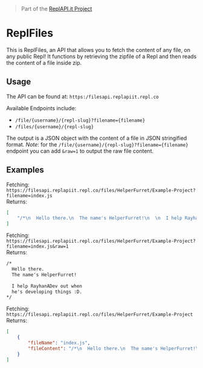 > Part of the [ReplAPI.it Project](https://replit.com/@ReplAPIit)

# ReplFiles
This is ReplFiles, an API that allows you to fetch the content of any file, on any public Repl! It functions by retrieving the zipfile of a Repl and then reads the content of a file inside zip.

## Usage
The API can be found at:
`https:/filesapi.replapiit.repl.co`

Available Endpoints include:
* `/file/{username}/{repl-slug}?filename={filename}`
* `/files/{username}/{repl-slug}`

The output is a JSON object with the content of a file in JSON stringified format.
*Note*: for the `/file/{username}/{repl-slug}?filename={filename}` endpoint you can add `&raw=1` to output the raw file content.

## Examples
Fetching: `https://filesapi.replapiit.repl.co/files/HelperFurret/Example-Project?filename=index.js`  
Returns:
```json
[
	"/*\n  Hello there.\n  The name's HelperFurret!\n  \n  I help RayhanADev out when\n  he's developing things :D.\n*/"
]
```

Fetching: `https://filesapi.replapiit.repl.co/files/HelperFurret/Example-Project?filename=index.js&raw=1`  
Returns:
```txt
/*
  Hello there.
  The name's HelperFurret!
  
  I help RayhanADev out when
  he's developing things :D.
*/
```

Fetching: `https://filesapi.replapiit.repl.co/files/HelperFurret/Example-Project`  
Returns:
```json
[
	{
		"fileName": "index.js",
		"fileContent": "/*\n  Hello there.\n  The name's HelperFurret!\n  \n  I help RayhanADev out when\n  he's developing things :D.\n*/"
	}
]
```
